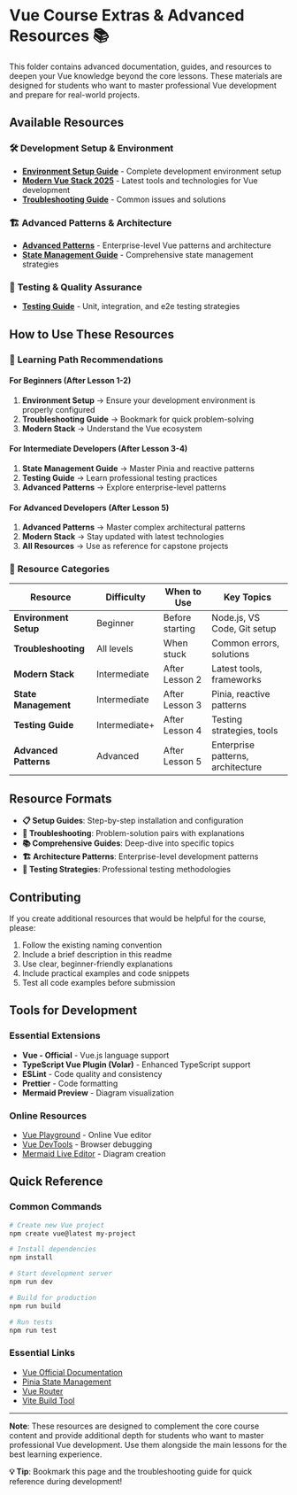 # Vue Course Extras & Advanced Resources 📚

This folder contains advanced documentation, guides, and resources to deepen your Vue knowledge beyond the core lessons. These materials are designed for students who want to master professional Vue development and prepare for real-world projects.

## Available Resources

### 🛠️ **Development Setup & Environment**
- **[Environment Setup Guide](./environment-setup.md)** - Complete development environment setup
- **[Modern Vue Stack 2025](./modern-stack.md)** - Latest tools and technologies for Vue development
- **[Troubleshooting Guide](./troubleshooting-guide.md)** - Common issues and solutions

### 🏗️ **Advanced Patterns & Architecture**
- **[Advanced Patterns](./advanced-patterns.md)** - Enterprise-level Vue patterns and architecture
- **[State Management Guide](./state-management.md)** - Comprehensive state management strategies

### 🧪 **Testing & Quality Assurance**
- **[Testing Guide](./testing-guide.md)** - Unit, integration, and e2e testing strategies

## How to Use These Resources

### 📖 **Learning Path Recommendations**

#### **For Beginners (After Lesson 1-2)**
1. **Environment Setup** → Ensure your development environment is properly configured
2. **Troubleshooting Guide** → Bookmark for quick problem-solving
3. **Modern Stack** → Understand the Vue ecosystem

#### **For Intermediate Developers (After Lesson 3-4)**
1. **State Management Guide** → Master Pinia and reactive patterns
2. **Testing Guide** → Learn professional testing practices
3. **Advanced Patterns** → Explore enterprise-level patterns

#### **For Advanced Developers (After Lesson 5)**
1. **Advanced Patterns** → Master complex architectural patterns
2. **Modern Stack** → Stay updated with latest technologies
3. **All Resources** → Use as reference for capstone projects

### 🎯 **Resource Categories**

| Resource | Difficulty | When to Use | Key Topics |
|----------|------------|-------------|------------|
| **Environment Setup** | Beginner | Before starting | Node.js, VS Code, Git setup |
| **Troubleshooting** | All levels | When stuck | Common errors, solutions |
| **Modern Stack** | Intermediate | After Lesson 2 | Latest tools, frameworks |
| **State Management** | Intermediate | After Lesson 3 | Pinia, reactive patterns |
| **Testing Guide** | Intermediate+ | After Lesson 4 | Testing strategies, tools |
| **Advanced Patterns** | Advanced | After Lesson 5 | Enterprise patterns, architecture |

## Resource Formats

- **📋 Setup Guides**: Step-by-step installation and configuration
- **🔧 Troubleshooting**: Problem-solution pairs with explanations
- **📚 Comprehensive Guides**: Deep-dive into specific topics
- **🏗️ Architecture Patterns**: Enterprise-level development patterns
- **🧪 Testing Strategies**: Professional testing methodologies

## Contributing

If you create additional resources that would be helpful for the course, please:

1. Follow the existing naming convention
2. Include a brief description in this readme
3. Use clear, beginner-friendly explanations
4. Include practical examples and code snippets
5. Test all code examples before submission

## Tools for Development

### **Essential Extensions**
- **Vue - Official** - Vue.js language support
- **TypeScript Vue Plugin (Volar)** - Enhanced TypeScript support
- **ESLint** - Code quality and consistency
- **Prettier** - Code formatting
- **Mermaid Preview** - Diagram visualization

### **Online Resources**
- [Vue Playground](https://play.vuejs.org/) - Online Vue editor
- [Vue DevTools](https://devtools.vuejs.org/) - Browser debugging
- [Mermaid Live Editor](https://mermaid.live/) - Diagram creation

## Quick Reference

### **Common Commands**
```bash
# Create new Vue project
npm create vue@latest my-project

# Install dependencies
npm install

# Start development server
npm run dev

# Build for production
npm run build

# Run tests
npm run test
```

### **Essential Links**
- [Vue Official Documentation](https://vuejs.org/)
- [Pinia State Management](https://pinia.vuejs.org/)
- [Vue Router](https://router.vuejs.org/)
- [Vite Build Tool](https://vitejs.dev/)

---

**Note**: These resources are designed to complement the core course content and provide additional depth for students who want to master professional Vue development. Use them alongside the main lessons for the best learning experience.

**💡 Tip**: Bookmark this page and the troubleshooting guide for quick reference during development!
